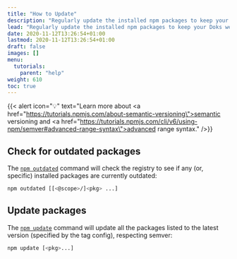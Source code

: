 ```yaml
---
title: "How to Update"
description: "Regularly update the installed npm packages to keep your Doks website stable, usable, and secure."
lead: "Regularly update the installed npm packages to keep your Doks website stable, usable, and secure."
date: 2020-11-12T13:26:54+01:00
lastmod: 2020-11-12T13:26:54+01:00
draft: false
images: []
menu:
  tutorials:
    parent: "help"
weight: 610
toc: true
---
```


{{< alert icon="💡" text="Learn more about <a href=\"https://tutorials.npmjs.com/about-semantic-versioning\">semantic versioning</a> and <a href=\"https://tutorials.npmjs.com/cli/v6/using-npm/semver#advanced-range-syntax\">advanced range syntax</a>." />}}

## Check for outdated packages

The [`npm outdated`](https://tutorials.npmjs.com/cli/v7/commands/npm-outdated) command will check the registry to see if any (or, specific) installed packages are currently outdated:

```bash
npm outdated [[<@scope>/]<pkg> ...]
```

## Update packages

The [`npm update`](https://tutorials.npmjs.com/cli/v7/commands/npm-update) command will update all the packages listed to the latest version (specified by the tag config), respecting semver:

```bash
npm update [<pkg>...]
```
